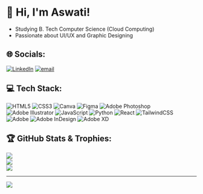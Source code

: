 # 💫 Hi, I'm Aswati!<br>
- Studying B. Tech Computer Science (Cloud Computing)<br>
- Passionate about UI/UX and Graphic Designing<br>
  


## 🌐 Socials:
[![LinkedIn](https://img.shields.io/badge/LinkedIn-%230077B5.svg?logo=linkedin&logoColor=white)](https://linkedin.com/in/https://www.linkedin.com/in/aswati-rajeev-nair-233074252/)
[![email](https://img.shields.io/badge/Email-D14836?logo=gmail&logoColor=white)](mailto:aswatirajeevnair@gmail.com) 

## 💻 Tech Stack:
![HTML5](https://img.shields.io/badge/html5-%23E34F26.svg?style=for-the-badge&logo=html5&logoColor=white) 
![CSS3](https://img.shields.io/badge/css3-%231572B6.svg?style=for-the-badge&logo=css3&logoColor=white) 
![Canva](https://img.shields.io/badge/Canva-%2300C4CC.svg?style=for-the-badge&logo=Canva&logoColor=white)
![Figma](https://img.shields.io/badge/figma-%23F24E1E.svg?style=for-the-badge&logo=figma&logoColor=white)
![Adobe Photoshop](https://img.shields.io/badge/adobe%20photoshop-%2331A8FF.svg?style=for-the-badge&logo=adobe%20photoshop&logoColor=white)
![Adobe Illustrator](https://img.shields.io/badge/adobe%20illustrator-%23FF9A00.svg?style=for-the-badge&logo=adobe%20illustrator&logoColor=white)
![JavaScript](https://img.shields.io/badge/javascript-%23323330.svg?style=for-the-badge&logo=javascript&logoColor=%23F7DF1E)
![Python](https://img.shields.io/badge/python-3670A0?style=for-the-badge&logo=python&logoColor=ffdd54) 
![React](https://img.shields.io/badge/react-%2320232a.svg?style=for-the-badge&logo=react&logoColor=%2361DAFB) 
![TailwindCSS](https://img.shields.io/badge/tailwindcss-%2338B2AC.svg?style=for-the-badge&logo=tailwind-css&logoColor=white) 
![Adobe](https://img.shields.io/badge/adobe-%23FF0000.svg?style=for-the-badge&logo=adobe&logoColor=white)
![Adobe InDesign](https://img.shields.io/badge/Adobe%20InDesign-49021F?style=for-the-badge&logo=adobeindesign&logoColor=FF3366)
![Adobe XD](https://img.shields.io/badge/Adobe%20XD-470137?style=for-the-badge&logo=Adobe%20XD&logoColor=#FF61F6) 

## 🏆 GitHub Stats & Trophies:
![](https://github-readme-stats.vercel.app/api?username=aswatinair20&theme=nightowl&hide_border=true&include_all_commits=false&count_private=false)<br/>
![](https://nirzak-streak-stats.vercel.app/?user=aswatinair20&theme=nightowl&hide_border=true)<br/>
![](https://github-profile-trophy.vercel.app/?username=aswatinair20&theme=radical&no-frame=true&no-bg=false&margin-w=4)

---
[![](https://visitcount.itsvg.in/api?id=aswatinair20&icon=0&color=0)](https://visitcount.itsvg.in)
